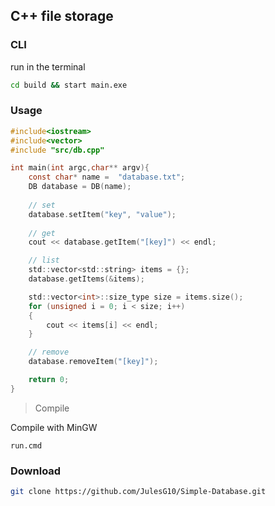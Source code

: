 ## C++ file storage




### CLI

run in the terminal
```bash
cd build && start main.exe
```

### Usage


```c
#include<iostream>
#include<vector>
#include "src/db.cpp"

int main(int argc,char** argv){
    const char* name =  "database.txt";
    DB database = DB(name);
    
    // set
    database.setItem("key", "value");
    
    // get 
    cout << database.getItem("[key]") << endl;

    // list
    std::vector<std::string> items = {};
    database.getItems(&items);

    std::vector<int>::size_type size = items.size();
    for (unsigned i = 0; i < size; i++)
    {
        cout << items[i] << endl;
    }

    // remove
    database.removeItem("[key]");

    return 0;
}
```
> Compile

Compile with MinGW
```
run.cmd
```

### Download

```bash
git clone https://github.com/JulesG10/Simple-Database.git
```
